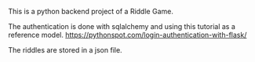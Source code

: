 This is a python backend project of a Riddle Game.

The authentication is done with sqlalchemy and using this tutorial as a reference model.
https://pythonspot.com/login-authentication-with-flask/

The riddles are stored in a json file.

